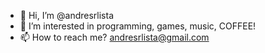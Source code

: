 - 👋 Hi, I’m @andresrlista
- 👀 I’m interested in programming, games, music, COFFEE!
- 📫 How to reach me? andresrlista@gmail.com
